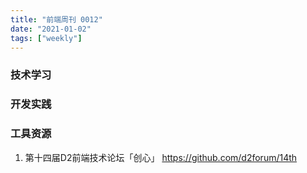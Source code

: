 ```yaml
---
title: "前端周刊 0012"
date: "2021-01-02"
tags: ["weekly"]
---
```


### 技术学习


### 开发实践


### 工具资源
1. 第十四届D2前端技术论坛「创心」 https://github.com/d2forum/14th